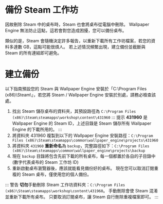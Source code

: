 # 備份 Steam 工作坊

因故刪除 Steam 中的桌布時，Steam 也會將桌布從電腦中刪除。 Wallpaper Engine 無法防止這點，這若會對您造成困擾，您可以備份桌布。

類似的是，Steam 會隨機決定許多報告，以重新下載所有工作坊檔案，若您的資料多達數 GB，這點可能很煩人。 若上述情況頻繁出現，建立備份並截斷與 Steam 的所有連結即可避免。

# 建立備份

以下指南預設您的 Steam 與 Wallpaper Engine 安裝於「C:\Program Files (x86)\Steam\」，若您將 Steam / Wallpaper Engine 安裝於別處，請務必檢查該處。

1. 找出 Steam 儲存桌布的資料夾，其預設路徑為 `C:\Program Files (x86)\Steam\steamapps\workshop\content\431960` ::: 提示 **431960** 是 Wallpaper Engine 的 Steam ID，上述目錄是 Steam 儲存所有 Wallpaper Engine 的下載所用的。 :::
2. 將資料夾 431960 複製到以下的 Wallpaper Engine 安裝路徑：`C:\Program Files (x86)\Steam\steamapps\common\wallpaper_engine\projects\431960`
3. 將資料夾 `431960` **重新命名**為 `backup`，完整路徑如下：`C:\Program Files (x86)\Steam\steamapps\common\wallpaper_engine\projects\backup`
4. 現在 `backup` 目錄將包含先前下載的所有桌布，每一個都置於各自的子目錄中 (數字代表桌布的 Steam 工作坊 ID)
5. 重新啟動桌布瀏覽器後，應該就能看見備份好的桌布。 現在您可以取消訂閱重複的 Steam 桌布，僅使用您的個人備份。

::: 警告 **切勿**手動刪除 Steam 工作坊資料夾：`C:\Program Files (x86)\Steam\steamapps\workshop\content\431960`。 手動刪除會使 Steam 混淆並重新下載所有桌布。 只要取消訂閱桌布，讓 Steam 自行刪除重複檔案即可。 :::